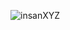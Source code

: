 ![insanXYZ](https://github.com/insanXYZ/insanXYZ/assets/128870987/1ea7ef74-cb6e-43ac-99fd-3c12afbea287)
